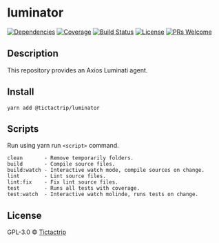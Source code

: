 # luminator

[![Dependencies][prod-dependencies-badge]][prod-dependencies]
[![Coverage][coverage-badge]][coverage]
[![Build Status][travis-badge]][travis-ci]
[![License][license-badge]][LICENSE]
[![PRs Welcome][prs-badge]][prs]

## Description

This repository provides an Axios Luminati agent.

## Install

```
yarn add @tictactrip/luminator
```

## Scripts

Run using yarn run `<script>` command.

    clean       - Remove temporarily folders.
    build       - Compile source files.
    build:watch - Interactive watch mode, compile sources on change.
    lint        - Lint source files.
    lint:fix    - Fix lint source files.
    test        - Runs all tests with coverage.
    test:watch  - Interactive watch molinde, runs tests on change.

## License

GPL-3.0 © [Tictactrip](https://www.tictactrip.eu)

[prod-dependencies-badge]: https://david-dm.org/tictactrip/luminator/status.svg
[prod-dependencies]: https://david-dm.org/tictactrip/luminator
[coverage-badge]: https://codecov.io/gh/tictactrip/luminator/branch/master/graph/badge.svg
[coverage]: https://codecov.io/gh/tictactrip/luminator
[travis-badge]: https://travis-ci.org/tictactrip/luminator.svg?branch=master
[travis-ci]: https://travis-ci.org/tictactrip/luminator
[license-badge]: https://img.shields.io/badge/license-GPL3-blue.svg?style=flat-square
[license]: https://github.com/tictactrip/luminator/blob/master/LICENSE
[prs-badge]: https://img.shields.io/badge/PRs-welcome-brightgreen.svg?style=flat-square
[prs]: http://makeapullrequest.com